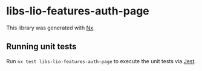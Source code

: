 # libs-lio-features-auth-page

This library was generated with [Nx](https://nx.dev).

## Running unit tests

Run `nx test libs-lio-features-auth-page` to execute the unit tests via [Jest](https://jestjs.io).
